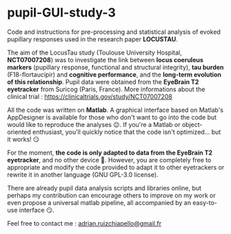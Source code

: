 # pupil-GUI-study-3

Code and instructions for pre-processing and statistical analysis of evoked pupillary responses used in the research paper **LOCUSTAU**.

The aim of the LocusTau study (Toulouse University Hospital, **NCT07007208**) was to investigate the link between **locus coeruleus markers** (pupillary response, functional and structural integrity), **tau burden** (F18-flortaucipir) and **cognitive performance**, and the **long-term evolution of this relationship**. Pupil data were obtained from the **EyeBrain T2 eyetracker** from Suricog (Paris, France). More informations about the clinical trial : https://clinicaltrials.gov/study/NCT07007208

All the code was written on **Matlab**. A graphical interface based on Matlab's AppDesigner is available for those who don't want to go into the code but would like to reproduce the analyses 😉. If you're a Matlab or object-oriented enthusiast, you'll quickly notice that the code isn't optimized... but it works! 😏

For the moment, **the code is only adapted to data from the EyeBrain T2 eyetracker**, and no other device 🙇. However, you are completely free to appropriate and modify the code provided to adapt it to other eyetrackers or rewrite it in another language (GNU GPL-3.0 license).

There are already pupil data analysis scripts and libraries online, but perhaps my contribution can encourage others to improve on my work or even propose a universal matlab pipeline, all accompanied by an easy-to-use interface 😏.

Feel free to contact me : adrian.ruizchiapello@gmail.fr
